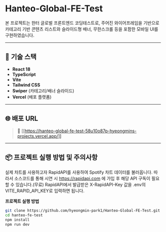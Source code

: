 # Hanteo-Global-FE-Test

본 프로젝트는 한터 글로벌 프론트엔드 코딩테스트로, 주어진 와이어프레임을 기반으로  
카테고리 기반 콘텐츠 리스트와 슬라이드형 배너, 무한스크롤 등을 포함한 모바일 UI를 구현하였습니다.

---

## 🔧 기술 스택

- **React 18**
- **TypeScript**
- **Vite**
- **Tailwind CSS**
- **Swiper** (카테고리/배너 슬라이드)
- **Vercel** (배포 플랫폼)

---

## 🌐 배포 URL

> 🔗 [[https://hanteo-global-fe-test-58u10o87p-hyeongmins-projects.vercel.app/]]

---

## 📦 프로젝트 실행 방법 및 주의사항

실제 차트를 사용하고자 RapidAPI를 사용하여 Spotify 차트 데이터를 불러옵니다.
 따라서 소스코드를 통해 시연 시 https://rapidapi.com 에 가입 후 해당 API 구독이 필요할 수 있습니다.(무료)
 RapidAPI에서 발급받은 X-RapidAPI-Key 값을 .env의 VITE_RAPID_API_KEY로 입력하면 됩니다.

 **프로젝트 실행 방법**

```bash
git clone https://github.com/hyeongmin-park1/Hanteo-Global-FE-Test.git
cd hanteo-fe-test
npm install
npm run dev
